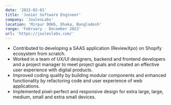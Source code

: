 ```yaml
---
date: '2022-02-01'
title: 'Junior Software Engineer'
company: 'JoulesLabs'
location: 'Mirpur DOHS, Dhaka, Bangladesh'
range: 'February - December 2022'
url: 'https://jouleslabs.com/'
---
```


- Contributed to developing a SAAS application (ReviewXpo) on Shopify ecosystem from scratch.
- Worked in a team of UX/UI designers, backend and frontend developers and a project manager to meet project goals and created an effective user experience with digital products.
- Improved coding quality by building modular components and enhanced functionality by refactoring code and user experience of web applications.
- Implemented pixel-perfect and responsive design for extra large, large, medium, small and extra small devices.
